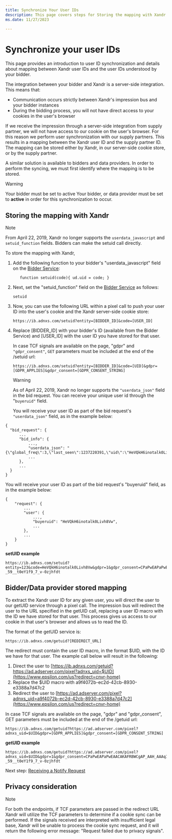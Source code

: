 ```yaml
---
title: Synchronize Your User IDs
description: This page covers steps for Storing the mapping with Xandr.
ms.date: 11/27/2023

---
```


# Synchronize your user IDs

This page provides an introduction to user ID synchronization and details about mapping between Xandr user IDs and the user IDs understood by your bidder.

The integration between your bidder and Xandr is a server-side integration. This means that:

- Communication occurs strictly between Xandr's impression bus and your bidder instances
- During the bidding process, you will not have direct access to your cookies in the user's browser

If we receive the impression through a server-side integration from  supply partner, we will not have access to our cookie on the user's browser. For this reason we perform user synchronization with our supply partners. This results in a mapping between the Xandr user ID and the supply partner ID. The mapping can be stored either by Xandr, in our server-side cookie store, or by the supply partner.

A similar solution is available to bidders and data providers. In order to perform the syncing, we must first identify where the mapping is to be stored.

> [!WARNING]
> Your bidder must be set to active Your bidder, or data provider must be set to **active** in order for this synchronization to occur.

## Storing the mapping with Xandr

> [!NOTE]
> From April 22, 2019, Xandr no longer supports the `userdata_javascript` and `setuid_function` fields. Bidders can make the setuid call directly.

To store the mapping with Xandr,

1. Add the following function to your bidder's "userdata_javascript" field on the [Bidder Service](bidder-service.md):

   ``` 
      function setuid(code){ ud.uid = code; }
   ```

1. Next, set the "setuid_function" field on the [Bidder Service](bidder-service.md) as follows:

    ``` 
    setuid
    ```

1. Now, you can use the following URL within a pixel call to push your user ID into the user's cookie and the Xandr server-side cookie store:

    ``` 
    https://ib.adnxs.com/setuid?entity=[BIDDER_ID]&code=[USER_ID]
    
    ```

1. Replace \[BIDDER_ID\] with your bidder's ID (available from the Bidder Service) and \[USER_ID\] with the user ID you have stored for that user.

   In case TCF signals are available on the page, "gdpr" and `"gdpr_consent"`, `GET` parameters must be included at the end of the /setuid url:  

    ``` 
    https://ib.adnxs.com/setuid?entity=[BIDDER_ID]&code=[UID]&gdpr=[GDPR_APPLIES]&gdpr_consent=[GDPR_CONSENT_STRING]
    
    ```

   > [!WARNING]
   > As of April 22, 2019, Xandr no longer supports the `"userdata_json"` field in the bid request. You can receive your unique user id through the "`buyeruid"` field.

   You will receive your user ID as part of the bid request's `"userdata_json"` field, as in the example below:

  ``` 
{
    "bid_request": {
        ...
        "bid_info": {
            ...,
            "userdata_json": "{\"global_freq\":3,\"last_seen\":1237220391,\"uid\":\"HeVQkH6inotalk0Livh8Vw\"}",
            ...
        },
        ...
    }
}
```

You will receive your user ID as part of the bid request's "buyeruid" field, as in the example below:

``` 
{
    "request": {
        ...
        "user": {
            ...,
            "buyeruid": "HeVQkH6inotalk0Livh8Vw",
            ...
        },
        ...
    }
}
```

**setUID example**

```
https://ib.adnxs.com/setuid?entity=123&code=HeVQkH6inotalk0Livh8Vw&gdpr=1&gdpr_consent=CPaPwEAPaPwEAACAKAFRBWCgAP_AAH_AAAqIHttf_X__b3_j-_59__t0eY1f9_7_v-0zjhfdt

```

## Bidder/Data provider stored mapping

To extract the Xandr user ID for any given user, you will direct the user to our getUID service through a pixel call. The impression bus will redirect the user to the URL specified in the getUID call, replacing a user ID macro with the ID we have stored for that user. This process gives us access to our cookie in that user's browser and allows us to read the ID.

The format of the getUID service is:

``` 
https://ib.adnxs.com/getuid?[REDIRECT_URL]

```

The redirect must contain the user ID macro, in the format $UID, with the ID we have for that user. The example call below will result in the following:

1. Direct the user to [https://ib.adnxs.com/getuid?https://ad.adserver.com/pixel?adnxs_uid=$UID](https://www.epsilon.com/us?redirect=cnvr-home)
1. Replace the $UID macro with a9f4072b-ec2d-42cb-8930-e3388a7d47c2
1. Redirect the user to [https://ad.adserver.com/pixel?adnxs_uid=a9f4072b-ec2d-42cb-8930-e3388a7d47c2](https://www.epsilon.com/us?redirect=cnvr-home)

In case TCF signals are available on the page, "gdpr" and "gdpr_consent", GET parameters must be included at the end of the /getuid url:

``` 
https://ib.adnxs.com/getuid?https://ad.adserver.com/pixel?adnxs_uid=$UID&gdpr=[GDPR_APPLIES]&gdpr_consent=[GDPR_CONSENT_STRING]

```

**getUID example**

``` 
https://ib.adnxs.com/getuid?https://ad.adserver.com/pixel?adnxs_uid=$UID&gdpr=1&gdpr_consent=CPaPwEAPaPwEAACAKAFRBWCgAP_AAH_AAAqIHttf_X__b3_j-_59__t0eY1f9_7_v-0zjhfdt

```

Next step: [Receiving a Notify Request](receive-a-notify-request.md)

## Privacy consideration  

> [!NOTE]
> For both the endpoints, if TCF parameters are passed in the redirect URL Xandr will utilize the TCF parameters to determine if a cookie sync can be performed. If the signals received are interpreted with insufficient legal base, Xandr will be unable to process the cookie sync request, and it will return the following error message: "Request failed due to privacy signals".
